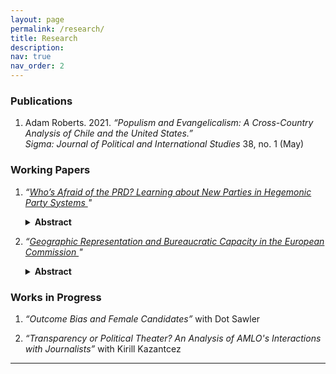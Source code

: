 ```yaml
---
layout: page
permalink: /research/
title: Research
description: 
nav: true
nav_order: 2
---
```


### Publications
1. Adam Roberts. 2021. *“Populism and Evangelicalism: A Cross-Country Analysis of Chile and the United States.”*  
   *Sigma: Journal of Political and International Studies* 38, no. 1 (May)

### Working Papers
1. *“[Who’s Afraid of the PRD? Learning about New Parties in Hegemonic Party Systems ](https://adamdnroberts.github.io/assets/pdf/CV_AdamRoberts.pdf)"*
   <details>
     <summary><strong>Abstract</strong></summary>
     <p>
       How do voters in single-party systems learn about opposition parties? Electing opposition parties is risky when governance quality is uncertain, but voters can decrease this uncertainty by observing and learning from neighboring sub-national governments' experience with opposition leadership. I examine the effect of exposure to opposition governance in nearby municipalities on support for opposition candidates in municipal elections in 1990s Mexico. Using a close elections regression discontinuity design, I find that municipalities with exogenous exposure to PRD-governed neighbors supported the PRD by 16 percentage points more than those without. This effect is specific to the PRD and does not extend to the PAN, an older opposition party with established presence in state and large city governments. These findings provide important insight into electoral behavior and information transmission under single-party systems by demonstrating how voters acquire political information through geographic proximity.
     </p>
   </details>




2. *“[Geographic Representation and Bureaucratic Capacity in the European Commission ](https://adamdnroberts.github.io/assets/pdf/CV_AdamRoberts.pdf)"*
   <details>
     <summary><strong>Abstract</strong></summary>
     <p>
       International organizations (IOs) must decide between prioritizing qualifications or geographic representation of member states when recruiting staff. Past research implies a trade-off between expertise and representation, where the former increases capacity and the latter increases legitimacy. However, this paper provides evidence that geographic representation can enhance bureaucratic capacity because of the ``national expertise" bureaucrats have for their own states' economies. I study this in the context of the European Commission, using economic forecast accuracy as a proxy for the commission's information capacity. I demonstrate that increasing national expertise increases information capacity. The effect of national expertise varies depending on the wealth and size of the member state's economy. The increase in capacity is important, as the information from the forecasts have significant impacts on government bond markets. These findings underscore the ability of geographic representation to enhance bureaucratic capacity in IOs.
     </p>
   </details>

### Works in Progress

1. *“Outcome Bias and Female Candidates”* with Dot Sawler

2. *“Transparency or Political Theater? An Analysis of AMLO's Interactions with Journalists”* with Kirill Kazantcez


---

